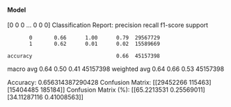 #### Model
[0 0 0 ... 0 0 0]
Classification Report:
              precision    recall  f1-score   support

           0       0.66      1.00      0.79  29567729
           1       0.62      0.01      0.02  15589669

    accuracy                           0.66  45157398
   macro avg       0.64      0.50      0.41  45157398
weighted avg       0.64      0.66      0.53  45157398

Accuracy: 0.656314387290428
Confusion Matrix:
[[29452266   115463]
 [15404485   185184]]
Confusion Matrix (%):
[[65.2213531   0.25569011]
 [34.11287116  0.41008563]]
